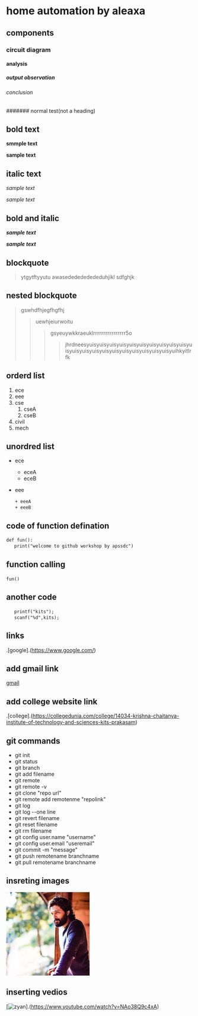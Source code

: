 # home automation by aleaxa
## components
### circuit diagram
#### analysis
##### output observation
###### conclusion
####### normal test(not a heading)
## bold text
**smmple text**

__sample text__
## italic text
*sample text*

_sample text_
## bold and italic
**_sample text_**

__*sample text*__
## blockquote
> ytgytftyyutu
awasededededededuhjikl
sdfghjk
## nested blockquote
> gswhdfhjegfhgfhj
>> uewhjeiurwoitu
>>> gsyeuywkkraeuklrrrrrrrrrrrrrrrr5o
>>>> jhrdneesyuisyuisyuisyuisyuisyuisyuisyuisyuisyuisyuisyuisyuisyuisyuisyuisyuisyuisyuisyuisyuisyuihkyitlrfk
## orderd list
1. ece
2. eee
3. cse
   1. cseA
   2. cseB
4. civil
5. mech
## unordred list
- ece 
   * eceA
   * eceB
- eee
      
      + eeeA
      + eeeB
## code of function defination
```
def fun():
   print("welcome to github workshop by apssdc")
```
## function calling
`
fun()
`
## another code
```
   printf("kits");
   scanf("%d",kits);
```
## links
.[google].(https://www.google.com/)

## add gmail link
[gmail](https://myaccount.google.com/?utm_source=sign_in_no_continue&pli=1)

## add college website link
.[college].(https://collegedunia.com/college/14034-krishna-chaitanya-institute-of-technology-and-sciences-kits-prakasam)

## git commands
- git init
- git status
- git branch
- git add filename
- git remote
- git remote -v
- git clone "repo url"
- git remote add remotenme "repolink"
- git log
- git log --one line
- git revert filename
- git reset filename
- git rm filename
- git config user.name "username"
- git config user.email "useremail"
- git commit -m "message"
- git push remotename branchname
- git pull remotename branchname

## insreting images
![shiv](https://github.com/SaiShivani4/markdownsyntax-day2/blob/master/allu.jpg)

## inserting vedios
[![zyan](https://img.youtube.com/vi/NAo38Q9c4xA/0.jpg)].(https://www.youtube.com/watch?v=NAo38Q9c4xA)
